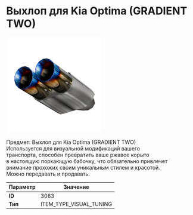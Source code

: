 # Выхлоп для Kia Optima (GRADIENT TWO)

![Item Image](../img/3063.webp?raw=true)

Предмет: Выхлоп для Kia Optima (GRADIENT TWO)<br>Используется для визуальной модификаций вашего<br>транспорта, способен превратить ваше ржавое корыто<br>в настоящую порхающую бабочку, что обязательно привлечет<br>внимание прохожих своим уникальным стилем и красотой.<br>Можно передавать и продавать.


| Параметр | Значение |
|----------|----------|
| **ID** | 3063 |
| **Тип** | ITEM_TYPE_VISUAL_TUNING |

